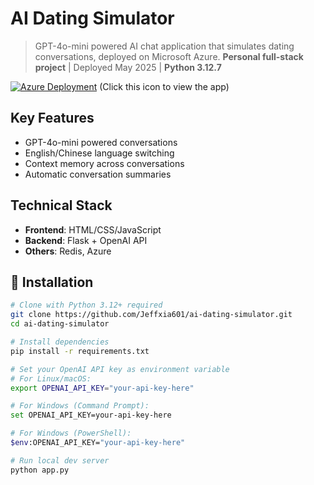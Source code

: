 # AI Dating Simulator
> GPT-4o-mini powered AI chat application that simulates dating conversations, deployed on Microsoft Azure.
> ​**Personal full-stack project**​ | Deployed May 2025 | ​**Python 3.12.7**

[![Azure Deployment](https://img.shields.io/badge/Deployed%20on-Microsoft%20Azure-0089D6?logo=microsoft-azure)](https://dpchatbot-b3d9f4bdbveadcgt.centralus-01.azurewebsites.net/) (Click this icon to view the app)
## Key Features
- GPT-4o-mini powered conversations
- English/Chinese language switching
- Context memory across conversations
- Automatic conversation summaries

## Technical Stack
- ​**Frontend**: HTML/CSS/JavaScript
- ​**Backend**: Flask + OpenAI API
- **Others**: Redis, Azure

## 🔧 Installation
```bash
# Clone with Python 3.12+ required
git clone https://github.com/Jeffxia601/ai-dating-simulator.git
cd ai-dating-simulator

# Install dependencies
pip install -r requirements.txt

# Set your OpenAI API key as environment variable
# For Linux/macOS:
export OPENAI_API_KEY="your-api-key-here"

# For Windows (Command Prompt):
set OPENAI_API_KEY=your-api-key-here

# For Windows (PowerShell):
$env:OPENAI_API_KEY="your-api-key-here"

# Run local dev server
python app.py


